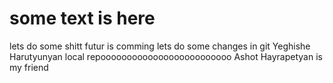 # some text is here
lets do some shitt
futur is comming 
lets do some changes in git 
Yeghishe Harutyunyan
local repooooooooooooooooooooooooo
Ashot Hayrapetyan is my friend 